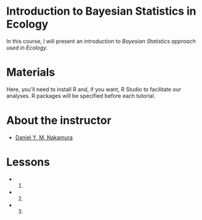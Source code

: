 # Introduction to Bayesian Statistics in Ecology
In this course, I will present an introduction to *Bayesian Statistics approach used in Ecology*.

# Materials
Here, you'll need to install R and, if you want, R Studio to facilitate our analyses. R packages will be specified before each tutorial.  

# About the instructor
- [Daniel Y. M. Nakamura](http://www.instagram.com/danimelzz) 

# Lessons
- 1.
- 2.
- 3. 
